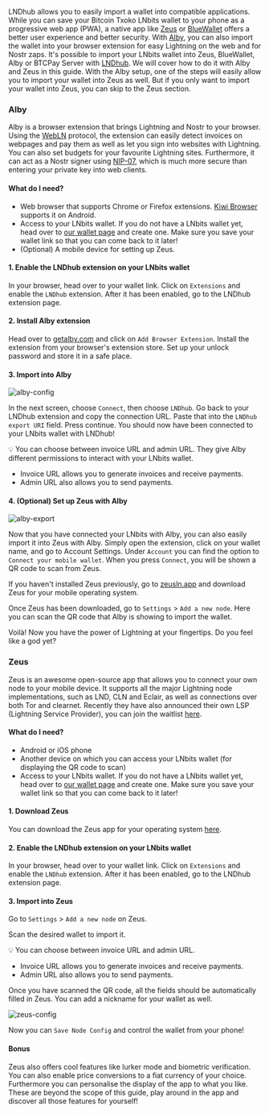 LNDhub allows you to easily import a wallet into compatible applications. While you can save your Bitcoin Txoko LNbits wallet to your phone as a progressive web app (PWA), a native app like [Zeus](https://zeusln.app/) or [BlueWallet](https://bluewallet.io/) offers a better user experience and better security. With [Alby](https://getalby.com/), you can also import the wallet into your browser extension for easy Lightning on the web and for Nostr zaps. It's possible to import your LNbits wallet into Zeus, BlueWallet, Alby or BTCPay Server with [LNDhub](https://github.com/BlueWallet/LndHub/tree/master). We will cover how to do it with Alby and Zeus in this guide. With the Alby setup, one of the steps will easily allow you to import your wallet into Zeus as well. But if you only want to import your wallet into Zeus, you can skip to the Zeus section. 
### Alby
Alby is a browser extension that brings Lightning and Nostr to your browser. Using the [WebLN](https://www.webln.dev/) protocol, the extension can easily detect invoices on webpages and pay them as well as let you sign into websites with Lightning. You can also set budgets for your favourite Lightning sites. Furthermore, it can act as a Nostr signer using [NIP-07](https://github.com/nostr-protocol/nips/blob/master/07.md), which is much more secure than entering your private key into web clients. 
#### What do I need? 
- Web browser that supports Chrome or Firefox extensions. [Kiwi Browser](https://kiwibrowser.com/) supports it on Android. 
- Access to your LNbits wallet. If you do not have a LNbits wallet yet, head over to [our wallet page](https://bitcointxoko.com) and create one. Make sure you save your wallet link so that you can come back to it later!
- (Optional) A mobile device for setting up Zeus. 
#### 1. Enable the LNDhub extension on your LNbits wallet
In your browser, head over to your wallet link. Click on `Extensions` and enable the `LNDhub` extension. After it has been enabled, go to the LNDhub extension page. 
#### 2. Install Alby extension
Head over to [getalby.com](https://getalby.com/) and click on `Add Browser Extension`. Install the extension from your browser's extension store. Set up your unlock password and store it in a safe place. 
#### 3. Import into Alby
![alby-config](https://raw.githubusercontent.com/bitcointxoko/guides/main/images/lndhub/alby-config.png)

In the next screen, choose `Connect`, then choose `LNDhub`. Go back to your LNDhub extension and copy the connection URL. Paste that into the `LNDhub export URI` field. Press continue. You should now have been connected to your LNbits wallet with LNDhub!

💡 You can choose between invoice URL and admin URL. They give Alby different permissions to interact with your LNbits wallet. 
- Invoice URL allows you to generate invoices and receive payments. 
- Admin URL also allows you to send payments. 
#### 4. (Optional) Set up Zeus with Alby
![alby-export](https://raw.githubusercontent.com/bitcointxoko/guides/main/images/lndhub/alby-export.png)

Now that you have connected your LNbits with Alby, you can also easily import it into Zeus with Alby. Simply open the extension, click on your wallet name, and go to Account Settings. Under ``Account`` you can find the option to `Connect your mobile wallet`. When you press `Connect`, you will be shown a QR code to scan from Zeus. 

If you haven't installed Zeus previously, go to [zeusln.app](https://zeusln.app/) and download Zeus for your mobile operating system. 

Once Zeus has been downloaded, go to `Settings` > `Add a new node`. Here you can scan the QR code that Alby is showing to import the wallet. 

Voilà! Now you have the power of Lightning at your fingertips. Do you feel like a god yet?

### Zeus
Zeus is an awesome open-source app that allows you to connect your own node to your mobile device. It supports all the major Lightning node implementations, such as LND, CLN and Eclair, as well as connections over both Tor and clearnet. Recently they have also announced their own LSP (Lightning Service Provider), you can join the waitlist [here](https://olympusln.com/). 
#### What do I need?
- Android or iOS phone
- Another device on which you can access your LNbits wallet (for displaying the QR code to scan)
- Access to your LNbits wallet. If you do not have a LNbits wallet yet, head over to [our wallet page](https://bitcointxoko.com) and create one. Make sure you save your wallet link so that you can come back to it later!
#### 1. Download Zeus
You can download the Zeus app for your operating system [here](https://zeusln.app/).
#### 2. Enable the LNDhub extension on your LNbits wallet
In your browser, head over to your wallet link. Click on `Extensions` and enable the `LNDhub` extension. After it has been enabled, go to the LNDhub extension page. 
#### 3. Import into Zeus
Go to `Settings` > `Add a new node` on Zeus.

Scan the desired wallet to import it. 

💡 You can choose between invoice URL and admin URL. 
- Invoice URL allows you to generate invoices and receive payments. 
- Admin URL also allows you to send payments. 

Once you have scanned the QR code, all the fields should be automatically filled in Zeus. You can add a nickname for your wallet as well. 

![zeus-config](https://github.com/bitcointxoko/guides/blob/main/images/lndhub/zeus-config.png)

Now you can `Save Node Config` and control the wallet from your phone!
#### Bonus
Zeus also offers cool features like lurker mode and biometric verification. You can also enable price conversions to a fiat currency of your choice. Furthermore you can personalise the display of the app to what you like. These are beyond the scope of this guide, play around in the app and discover all those features for yourself!
